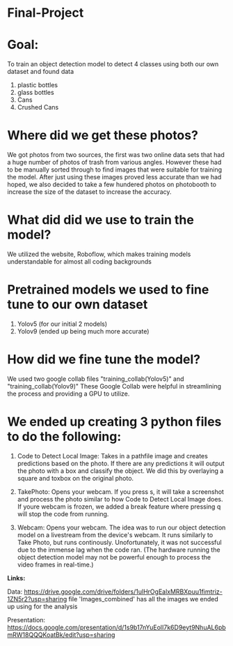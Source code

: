 # Final-Project

# Goal: 
To train an object detection model to detect 4 classes using both our own dataset and found data

1. plastic bottles
2. glass bottles
3. Cans
4. Crushed Cans

# Where did we get these photos? 
We got photos from two sources, the first was two online data sets that had a huge number of photos of trash from various angles. However these had to be manually sorted through to find images that were suitable for training the model. After just using these images proved less accurate than we had hoped, we also decided to take a few hundered photos on photobooth to increase the size of the dataset to increase the accuracy. 

# What did did we  use to train the model?
We utilized the website, Roboflow, which makes training models understandable for almost all coding backgrounds

# Pretrained models we used to fine tune to our own dataset
1. Yolov5 (for our initial 2  models)
2. Yolov9 (ended up being much more accurate)

# How did we fine tune the model?
We used two google collab files "training_collab(Yolov5)" and "training_collab(Yolov9)"  These Google Collab were helpful in streamlining
the process and providing a GPU to utilize. 


# We ended up creating 3 python files to do the following:

1. Code to Detect Local Image: 
   Takes in a pathfile image and creates predictions based on the photo. If there are any predictions it will output the photo with a box and classify the object.
   We did this by overlaying a square and toxbox on the original photo.

3. TakePhoto:
   Opens your webcam. If you press s, it will take a screenshot and process the photo similar to how Code to Detect Local Image does.
   If youre webcam is frozen, we added a break feature where pressing q will stop the code from running.

4. Webcam:
   Opens your webcam. The idea was to run our object detection model on a livestream from the device's webcam. It runs similarly to
   Take Photo, but runs continously. Unofortunately, it was not successful due to the immense lag when the code ran. (The hardware running
   the object detection model may not be powerful enough to process the video frames in real-time.)

**Links:**

Data: https://drive.google.com/drive/folders/1ulHrOgEalxMRBXpuu1fimtriz-1ZN5r2?usp=sharing
file 'Images_combined' has all the images we ended up using for the analysis

Presentation: https://docs.google.com/presentation/d/1s9b17nYuEolI7k6D9eyt9NhuAL6pbmRW18QQQKoatBk/edit?usp=sharing
   

   


